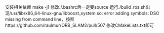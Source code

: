 
安装相关依赖
make -j1
修改./.bashrc后一定要source
运行./build_ros.sh出现/usr/lib/x86_64-linux-gnu/libboost_system.so: error adding symbols: DSO missing from command line，按照https://github.com/raulmur/ORB_SLAM2/pull/507 修改CMakeLists.txt即可
